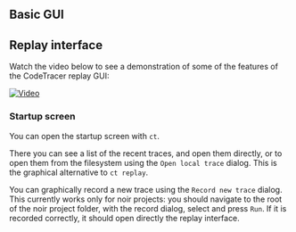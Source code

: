 ## Basic GUI

## Replay interface

Watch the video below to see a demonstration of some of the features of the CodeTracer replay GUI:

[![Video](https://img.youtube.com/vi/xZsJ55JVqmU/maxresdefault.jpg)](https://www.youtube.com/watch?v=xZsJ55JVqmU)

### Startup screen

You can open the startup screen with `ct`.

There you can see a list of the recent traces, and open them directly, or to open them from the filesystem
using the `Open local trace` dialog. This is the graphical alternative to `ct replay`.

You can graphically record a new trace using the `Record new trace` dialog. 
This currently works only for noir projects: you should navigate to the root of the noir project folder, with the record dialog,
select and press `Run`.
If it is recorded correctly, it should open directly the replay interface.

